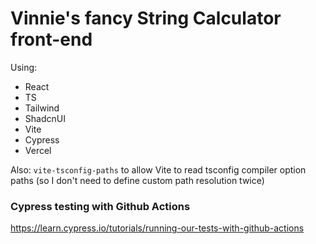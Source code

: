 # Vinnie's fancy String Calculator front-end
Using: 
- React
- TS
- Tailwind
- ShadcnUI
- Vite
- Cypress
- Vercel

Also: `vite-tsconfig-paths` to allow Vite to read tsconfig compiler option paths (so I don't need to define custom path resolution twice)

### Cypress testing with Github Actions
https://learn.cypress.io/tutorials/running-our-tests-with-github-actions
